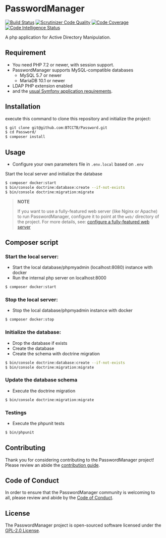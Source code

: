 # PasswordManager

[![Build Status](https://scrutinizer-ci.com/g/BTCCTB/Password/badges/build.png)](https://scrutinizer-ci.com/g/BTCCTB/Password/build-status/)
[![Scrutinizer Code Quality](https://scrutinizer-ci.com/g/BTCCTB/Password/badges/quality-score.png)](https://scrutinizer-ci.com/g/BTCCTB/Password/)
[![Code Coverage](https://scrutinizer-ci.com/g/BTCCTB/Password/badges/coverage.png)](https://scrutinizer-ci.com/g/BTCCTB/Password/)
[![Code Intelligence Status](https://scrutinizer-ci.com/g/BTCCTB/Password/badges/code-intelligence.svg)](https://scrutinizer-ci.com/code-intelligence)

A php application for Active Directory Manipulation.

## Requirement
* You need PHP 7.2 or newer, with session support.
* PasswordManager supports MySQL-compatible databases
    * MySQL 5.7 or newer
    * MariaDB 10.1 or newer
* LDAP PHP extension enabled
* and the [usual Symfony application requirements][1].

## Installation
execute this command to clone this repository and initialize the project:
```bash
$ git clone git@github.com:BTCCTB/Password.git
$ cd Password/
$ composer install
```

## Usage
* Configure your own parameters file in `.env.local` based on `.env`

Start the local server and initialize the database
```bash 
$ composer docker:start
$ bin/console doctrine:database:create --if-not-exists
$ bin/console doctrine:migration:migrate
```

> **NOTE**
>
> If you want to use a fully-featured web server (like Nginx or Apache) to run
> PasswordManager, configure it to point at the `web/` directory of the project.
> For more details, see:
> [configure a fully-featured web server][2]

## Composer script
### Start the local server:
* Start the local database/phpmyadmin (localhost:8080) instance with docker
* Run the internal php server on localhost:8000
```bash 
$ composer docker:start
```

### Stop the local server:
* Stop the local database/phpmyadmin instance with docker
```bash
$ composer docker:stop
```

### Initialize the database:
* Drop the database if exists
* Create the database
* Create the schema with doctrine migration
```bash
$ bin/console doctrine:database:create --if-not-exists
$ bin/console doctrine:migration:migrate
```

### Update the database schema
* Execute the doctrine migration
```bash
$ bin/console doctrine:migration:migrate
```

### Testings
* Execute the phpunit tests
```bash
$ bin/phpunit
```

## Contributing

Thank you for considering contributing to the PasswordManager project! Please review an abide the [contribution guide](docs/CONTRIBUTING.md).

## Code of Conduct

In order to ensure that the PasswordManager community is welcoming to all, please review and abide by the [Code of Conduct](docs/CODE_OF_CONDUCT.md).

## License

The PasswordManager project is open-sourced software licensed under the [GPL-2.0 License](LICENSE.md).

[1]: https://symfony.com/doc/current/reference/requirements.html
[2]: https://symfony.com/doc/current/cookbook/configuration/web_server_configuration.html